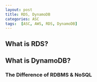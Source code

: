 ```yaml
---
layout: post
title: RDS, DynamoDB
categories: ASC
tags:  [ASC, AWS, RDS, DynamoDB]
---
```


## What is RDS?
## What is DynamoDB?
### The Difference of RDBMS & NoSQL
